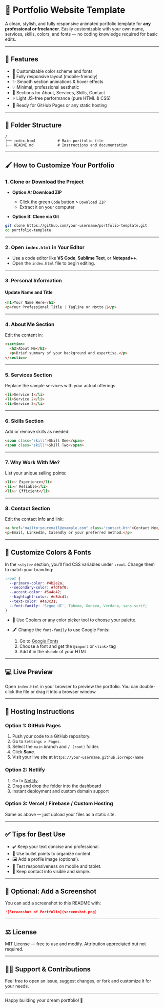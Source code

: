# 🌟 Portfolio Website Template

A clean, stylish, and fully responsive animated portfolio template for **any professional or freelancer**. Easily customizable with your own name, services, skills, colors, and fonts — no coding knowledge required for basic edits.

---

## 🔧 Features

* 🎨 Customizable color scheme and fonts
* 📱 Fully responsive layout (mobile-friendly)
* ✨ Smooth section animations & hover effects
* 💡 Minimal, professional aesthetic
* 📄 Sections for About, Services, Skills, Contact
* ⚡ Light JS-free performance (pure HTML & CSS)
* 🚀 Ready for GitHub Pages or any static hosting

---

## 📂 Folder Structure

```text
/
├── index.html          # Main portfolio file
├── README.md           # Instructions and documentation
```

---

## 🖌️ How to Customize Your Portfolio

### 1. Clone or Download the Project

* **Option A: Download ZIP**

  * Click the green `Code` button > `Download ZIP`
  * Extract it on your computer

* **Option B: Clone via Git**

```bash
git clone https://github.com/your-username/portfolio-template.git
cd portfolio-template
```

---

### 2. Open `index.html` in Your Editor

* Use a code editor like **VS Code**, **Sublime Text**, or **Notepad++**.
* Open the `index.html` file to begin editing.

---

### 3. Personal Information

#### Update Name and Title

```html
<h1>Your Name Here</h1>
<p>Your Professional Title | Tagline or Motto 🤎</p>
```

---

### 4. About Me Section

Edit the content in:

```html
<section>
  <h2>About Me</h2>
  <p>Brief summary of your background and expertise.</p>
</section>
```

---

### 5. Services Section

Replace the sample services with your actual offerings:

```html
<li>Service 1</li>
<li>Service 2</li>
<li>Service 3</li>
```

---

### 6. Skills Section

Add or remove skills as needed:

```html
<span class="skill">Skill One</span>
<span class="skill">Skill Two</span>
```

---

### 7. Why Work With Me?

List your unique selling points:

```html
<li>✅ Experience</li>
<li>✅ Reliable</li>
<li>✅ Efficient</li>
```

---

### 8. Contact Section

Edit the contact info and link:

```html
<a href="mailto:youremail@example.com" class="contact-btn">Contact Me</a>
<p>Email, LinkedIn, Calendly or your preferred method.</p>
```

---

## 🎨 Customize Colors & Fonts

In the `<style>` section, you’ll find CSS variables under `:root`. Change them to match your branding:

```css
:root {
  --primary-color: #4b2e2a;
  --secondary-color: #fdf6f0;
  --accent-color: #6a4e42;
  --highlight-color: #e8dcd1;
  --text-color: #4a3c31;
  --font-family: 'Segoe UI', Tahoma, Geneva, Verdana, sans-serif;
}
```

* 🎨 Use [Coolors](https://coolors.co/) or any color picker tool to choose your palette.
* 🖋️ Change the `font-family` to use Google Fonts:

  1. Go to [Google Fonts](https://fonts.google.com/)
  2. Choose a font and get the `@import` or `<link>` tag
  3. Add it in the `<head>` of your HTML

---

## 💻 Live Preview

Open `index.html` in your browser to preview the portfolio.
You can double-click the file or drag it into a browser window.

---

## 🚀 Hosting Instructions

### Option 1: GitHub Pages

1. Push your code to a GitHub repository.
2. Go to `Settings > Pages`.
3. Select the `main` branch and `/ (root)` folder.
4. Click **Save**.
5. Visit your live site at `https://your-username.github.io/repo-name`

### Option 2: Netlify

1. Go to [Netlify](https://netlify.com)
2. Drag and drop the folder into the dashboard
3. Instant deployment and custom domain support

### Option 3: Vercel / Firebase / Custom Hosting

Same as above — just upload your files as a static site.

---

## ✅ Tips for Best Use

* ✔️ Keep your text concise and professional.
* 🧠 Use bullet points to organize content.
* 🖼️ Add a profile image (optional).
* 📱 Test responsiveness on mobile and tablet.
* 💬 Keep contact info visible and simple.

---

## 📸 Optional: Add a Screenshot

You can add a screenshot to this README with:

```markdown
![Screenshot of Portfolio](screenshot.png)
```

---

## ⚖️ License

MIT License — free to use and modify.
Attribution appreciated but not required.

---

## 🙋‍♀️ Support & Contributions

Feel free to open an issue, suggest changes, or fork and customize it for your needs.

---

Happy building your dream portfolio! 🚀
